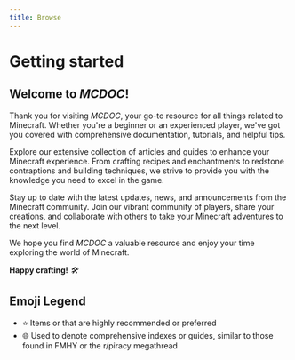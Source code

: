 ```yaml
---
title: Browse
---
```


# Getting started

## Welcome to *MCDOC*!

Thank you for visiting *MCDOC*, your go-to resource for all things related to Minecraft. Whether you're a beginner or an experienced player, we've got you covered with comprehensive documentation, tutorials, and helpful tips.

Explore our extensive collection of articles and guides to enhance your Minecraft experience. From crafting recipes and enchantments to redstone contraptions and building techniques, we strive to provide you with the knowledge you need to excel in the game.

Stay up to date with the latest updates, news, and announcements from the Minecraft community. Join our vibrant community of players, share your creations, and collaborate with others to take your Minecraft adventures to the next level. 

We hope you find *MCDOC* a valuable resource and enjoy your time exploring the world of Minecraft.

**Happy crafting!** *🛠️*

## Emoji Legend

- ⭐ Items or that are highly recommended or preferred
- 🌐 Used to denote comprehensive indexes or guides, similar to those found in FMHY or the r/piracy megathread


<!--
- 🌟 A step above favorite, used for top-tier choices or preferences
-->